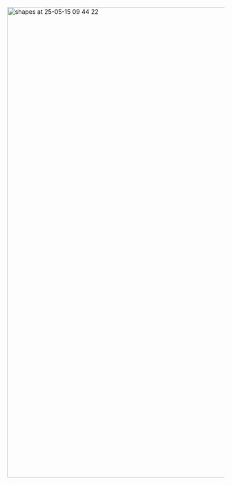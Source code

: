 <img width="1088" alt="shapes at 25-05-15 09 44 22" src="https://github.com/user-attachments/assets/27d52e85-a949-412e-95fc-c81a73a79879" />
